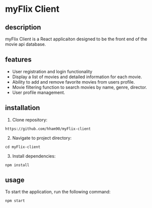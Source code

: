 # myFlix Client

## description

myFlix Client is a React applicaiton designed to be the front end of the movie api database. 

## features

- User registration and login functionality
- Display a list of movies and detailed information for each movie.
- Ability to add and remove favorite movies from users profile.
- Movie filtering function to search movies by name, genre, director.
- User profile management.

## installation

1. Clone repository:
```
https://github.com/hham90/myFlix-client
```
2. Navigate to project directory:
```
cd myFlix-client
```
3. Install dependencies:
```
npm install
```

## usage

To start the application, run the following command:
```
npm start
```
